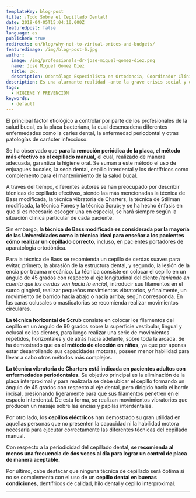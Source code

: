```yaml
---
templateKey: blog-post
title: ¡Todo Sobre el Cepillado Dental!
date: 2019-04-05T15:04:10.000Z
featuredpost: false
language: es
published: true
redirects: en/blog/why-not-to-virtual-prices-and-budgets/
featuredimage: /img/blog-post-6.jpg
author: 
  image: /img/professionals-dr-jose-miguel-gomez-diez.png
  name: José Miguel Gómez Díez
  title: DR.
  description: Odontólogo Especialista en Ortodoncia, Coordinador Clínico de DENTAL VIP, Especialidades Odontológicas s.c. y verdadero apasionado del análisis, discusión, comunicación y difusión de la información científica.
description: Es una alarmante realidad -ante la grave crisis social y económica que vivimos- el hecho de que cada vez más personas llamen o escriban correos a las clínicas dentales, como si de tiendas por departamento se tratase, con la única intención de indagar sobre los precios “aproximados” de los tratamientos odontológicos más frecuentes y
tags:
  - HIGIENE Y PREVENCIÓN
keywords:
  - default
---
```


El principal factor etiológico a controlar por parte de los profesionales de la salud bucal, es la placa bacteriana, la cual desencadena diferentes enfermedades como la caries dental, la enfermedad periodontal y otras patologías de carácter infeccioso.

Se ha observado que **para la remoción periódica de la placa, el método más efectivo es el cepillado manual,** el cual, realizado de manera adecuada, garantiza la higiene oral. Se suman a este método el uso de enjuagues bucales, la seda dental, cepillo interdental y los dentífricos como complemento para el mantenimiento de la salud bucal.

A través del tiempo, diferentes autores se han preocupado por describir técnicas de cepillado efectivas, siendo las más mencionadas la técnica de Bass modificada, la técnica vibratoria de Charters, la técnica de Stillman modificada, la técnica Fones y la técnica Scrub; y se ha hecho énfasis en que si es necesario escoger una en especial, se hará siempre según la situación clínica particular de cada paciente.

Sin embargo, **la técnica de Bass modificada es considerada por la mayoría de las Universidades como la técnica ideal para enseñar a los pacientes cómo realizar un cepillado correcto**, incluso, en pacientes portadores de aparatología ortodóntica.

Para la técnica de Bass se recomienda un cepillo de cerdas suaves para evitar, primero, la abrasión de la estructura dental, y segundo, la lesión de la encía por trauma mecánico. La técnica consiste en colocar el cepillo en un ángulo de 45 grados con respecto al eje longitudinal del diente _(teniendo en cuenta que las cerdas van hacia la encía),_ introducir sus filamentos en el surco gingival, realizar pequeños movimientos vibratorios, y finalmente, un movimiento de barrido hacia abajo o hacia arriba; según corresponda. En las caras oclusales o masticatorias se recomienda realizar movimientos circulares.   

**La técnica horizontal de Scrub** consiste en colocar los filamentos del cepillo en un ángulo de 90 grados sobre la superficie vestibular, lingual y oclusal de los dientes, para luego realizar una serie de movimientos repetidos, horizontales y de atrás hacia adelante, sobre toda la arcada. Se ha demostrado que **es el método de elección en niños**, ya que por apenas estar desarrollando sus capacidades motoras, poseen menor habilidad para llevar a cabo otros métodos más complejos.

**La técnica vibratoria de Charters está indicada en pacientes adultos con enfermedades periodontales.** Su objetivo principal es la eliminación de la placa interproximal y para realizarla se debe ubicar el cepillo formando un ángulo de 45 grados con respecto al eje dental, pero dirigido hacia el borde incisal, presionando ligeramente para que sus filamentos penetren en el espacio interdental. De esta forma, se realizan movimientos vibratorios que producen un masaje sobre las encías y papilas interdentales.

Por otro lado, los **cepillos eléctricos** han demostrado su gran utilidad en aquellas personas que no presenten la capacidad ni la habilidad motora necesaria para ejecutar correctamente las diferentes técnicas del cepillado manual.

Con respecto a la periodicidad del cepillado dental, **se recomienda al menos una frecuencia de dos veces al día para lograr un control de placa de manera aceptable.**

Por último, cabe destacar que ninguna técnica de cepillado será óptima si no se complementa con el uso de un **cepillo dental en buenas condiciones**, dentífricos de calidad, hilo dental y cepillo interproximal.

* * *
